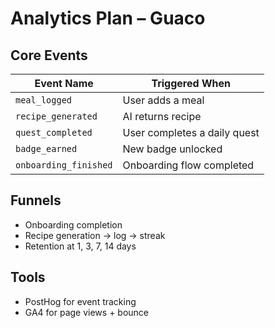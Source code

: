 # Analytics Plan – Guaco

## Core Events
| Event Name           | Triggered When |
|----------------------|----------------|
| `meal_logged`        | User adds a meal |
| `recipe_generated`   | AI returns recipe |
| `quest_completed`    | User completes a daily quest |
| `badge_earned`       | New badge unlocked |
| `onboarding_finished`| Onboarding flow completed |

## Funnels
- Onboarding completion
- Recipe generation → log → streak
- Retention at 1, 3, 7, 14 days

## Tools
- PostHog for event tracking
- GA4 for page views + bounce

